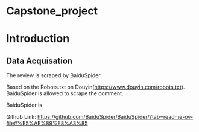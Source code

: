 # Capstone_project

# Introduction

## Data Acquisation

The review is scraped by BaiduSpider


Based on the Robots.txt on Douyin(https://www.douyin.com/robots.txt). BaiduSpider is allowed to scrape the comment.

BaiduSpider is 

Github Link:
https://github.com/BaiduSpider/BaiduSpider/?tab=readme-ov-file#%E5%AE%89%E8%A3%85




